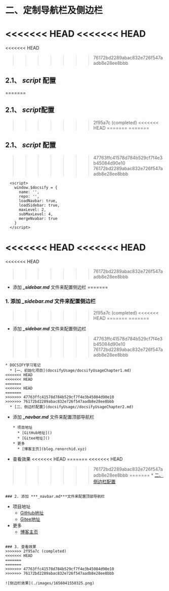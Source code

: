 # 二、定制导航栏及侧边栏

<<<<<<< HEAD
<<<<<<< HEAD
=======
<<<<<<< HEAD
>>>>>>> 76172bd2289abac832e726f547aadb8e28ee8bbb
## 2.1、 ***script*** 配置
=======
## 2.1、 ***script***配置
>>>>>>> 2f95a7c (completed)
<<<<<<< HEAD
=======
=======
## 2.1、 ***script*** 配置
>>>>>>> 47763ffc41578d784b529cf7f4e3b45084d90e10
>>>>>>> 76172bd2289abac832e726f547aadb8e28ee8bbb

```
  <script>
    window.$docsify = {
      name: '',
      repo: '',
      loadNavbar: true,
      loadSidebar: true,
      maxLevel: 2,
      subMaxLevel: 4,
      mergeNvabar: true
    }
  </script>
```

<<<<<<< HEAD
<<<<<<< HEAD
=======
<<<<<<< HEAD
>>>>>>> 76172bd2289abac832e726f547aadb8e28ee8bbb
* 添加 ***_sidebar.md*** 文件来配置侧边栏
=======
### 1. 添加 ***_sidebar.md*** 文件来配置侧边栏
>>>>>>> 2f95a7c (completed)
<<<<<<< HEAD
=======
=======
* 添加 ***_sidebar.md*** 文件来配置侧边栏
>>>>>>> 47763ffc41578d784b529cf7f4e3b45084d90e10
>>>>>>> 76172bd2289abac832e726f547aadb8e28ee8bbb

  ```
  * DOCSIFY学习笔记
    * [一、初始化项目](docsifyUsage/docsifyUsageChapter1.md)
<<<<<<< HEAD
<<<<<<< HEAD
=======
<<<<<<< HEAD
=======
>>>>>>> 47763ffc41578d784b529cf7f4e3b45084d90e10
>>>>>>> 76172bd2289abac832e726f547aadb8e28ee8bbb
    * [二、侧边栏配置](docsifyUsage//docsifyUsageChapter2.md)
  ```

* 添加 ***_navbar.md*** 文件来配置顶部导航栏

  ```
  * 项目地址
    * [GitHub地址]()
    * [Gitee地址]()
  * 更多
    * [博客主页](blog.renorchid.xyz)
  ```

* 查看效果
<<<<<<< HEAD
=======
<<<<<<< HEAD
>>>>>>> 76172bd2289abac832e726f547aadb8e28ee8bbb
=======
    * [二、侧边栏配置](docsifyUsage/docsifyUsageChapter2.md)
  ```

### 2. 添加 ***_navbar.md***文件来配置顶部导航栏

  ```
  * 项目地址
    * [GitHub地址](https://github.com/arenxiaolanz/docsify_study)
    * [Gitee地址](https://gitee.com/ren-nino/docsify_study)
  * 更多
    * [博客主页](http://blog.renorchid.xyz/)
  ```

### 3. 查看效果
>>>>>>> 2f95a7c (completed)
<<<<<<< HEAD
=======
=======
>>>>>>> 47763ffc41578d784b529cf7f4e3b45084d90e10
>>>>>>> 76172bd2289abac832e726f547aadb8e28ee8bbb

  ![侧边栏效果](./images/1656041550325.png)